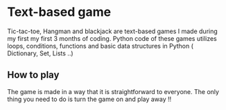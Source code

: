 # Text-based game
Tic-tac-toe, Hangman and blackjack are  text-based games I made during my first my first 3 months of coding. Python code of these games utilizes loops, conditions, functions and basic data structures in Python ( Dictionary, Set, Lists ..)

## How to play
The game is made in a way that it is straightforward to everyone. 
The only thing you need to do is turn the game on and play away !!
